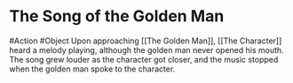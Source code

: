 # The Song of the Golden Man
#Action #Object 
Upon approaching [[The Golden Man]], [[The Character]] heard a melody playing, although the golden man never opened his mouth. The song grew louder as the character got closer, and the music stopped when the golden man spoke to the character.